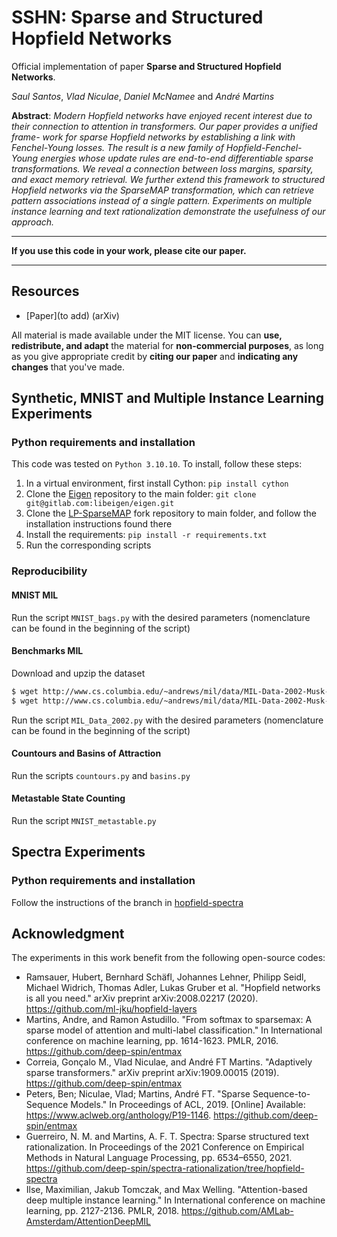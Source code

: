 # SSHN: Sparse and Structured Hopfield Networks
Official implementation of paper **Sparse and Structured Hopfield Networks**.

*Saul Santos*, *Vlad Niculae*, *Daniel McNamee* and *André Martins*

**Abstract**: *Modern Hopfield networks have enjoyed recent interest due to their connection to attention in transformers. Our paper provides a unified frame- work for sparse Hopfield networks by establishing a link with Fenchel-Young losses. The result is a new family of Hopfield-Fenchel-Young energies whose update rules are end-to-end differentiable sparse transformations. We reveal a connection between loss margins, sparsity, and exact memory retrieval. We further extend this framework to structured Hopfield networks via the SparseMAP transformation, which can retrieve pattern associations instead of a single pattern. Experiments on multiple instance learning and text rationalization demonstrate the usefulness of our approach.*

----------

**If you use this code in your work, please cite our paper.**

----------

## Resources

- [Paper](to add) (arXiv)

All material is made available under the MIT license. You can **use, redistribute, and adapt** the material for **non-commercial purposes**, as long as you give appropriate credit by **citing our paper** and **indicating any changes** that you've made.


## Synthetic, MNIST and Multiple Instance Learning Experiments
### Python requirements and installation

This code was tested on `Python 3.10.10`. To install, follow these steps:

1. In a virtual environment, first install Cython: `pip install cython`
2. Clone the [Eigen](https://gitlab.com/libeigen/eigen.git) repository to the main folder: `git clone git@gitlab.com:libeigen/eigen.git`
3. Clone the [LP-SparseMAP](https://github.com/nunonmg/lp-sparsemap) fork repository to main folder, and follow the installation instructions found there
4. Install the requirements: `pip install -r requirements.txt`
5. Run the corresponding scripts

### Reproducibility
#### MNIST MIL
Run the script `MNIST_bags.py` with the desired parameters (nomenclature can be found in the beginning of the script)

#### Benchmarks MIL

Download and upzip the dataset

```bash
$ wget http://www.cs.columbia.edu/~andrews/mil/data/MIL-Data-2002-Musk-Corel-Trec9-MATLAB.tgz 
$ wget http://www.cs.columbia.edu/~andrews/mil/data/MIL-Data-2002-Musk-Corel-Trec9-MATLAB.tgz
```

Run the script `MIL_Data_2002.py` with the desired parameters (nomenclature can be found in the beginning of the script)

#### Countours and Basins of Attraction
Run the scripts `countours.py` and `basins.py` 

#### Metastable State Counting
Run the script `MNIST_metastable.py`

## Spectra Experiments
### Python requirements and installation
Follow the instructions of the branch in [hopfield-spectra](https://github.com/deep-spin/spectra-rationalization/tree/hopfield-spectra)

## Acknowledgment

The experiments in this work benefit from the following open-source codes:
* Ramsauer, Hubert, Bernhard Schäfl, Johannes Lehner, Philipp Seidl, Michael Widrich, Thomas Adler, Lukas Gruber et al. "Hopfield networks is all you need." arXiv preprint arXiv:2008.02217 (2020). https://github.com/ml-jku/hopfield-layers
* Martins, Andre, and Ramon Astudillo. "From softmax to sparsemax: A sparse model of attention and multi-label classification." In International conference on machine learning, pp. 1614-1623. PMLR, 2016. https://github.com/deep-spin/entmax
* Correia, Gonçalo M., Vlad Niculae, and André FT Martins. "Adaptively sparse transformers." arXiv preprint arXiv:1909.00015 (2019). https://github.com/deep-spin/entmax
* Peters, Ben; Niculae, Vlad; Martins, André FT. "Sparse Sequence-to-Sequence Models." In Proceedings of ACL, 2019. [Online] Available: https://www.aclweb.org/anthology/P19-1146.  https://github.com/deep-spin/entmax
* Guerreiro, N. M. and Martins, A. F. T. Spectra: Sparse structured text rationalization. In Proceedings of the 2021 Conference on Empirical Methods in Natural Language Processing, pp. 6534–6550, 2021. https://github.com/deep-spin/spectra-rationalization/tree/hopfield-spectra
* Ilse, Maximilian, Jakub Tomczak, and Max Welling. "Attention-based deep multiple instance learning." In International conference on machine learning, pp. 2127-2136. PMLR, 2018. https://github.com/AMLab-Amsterdam/AttentionDeepMIL

